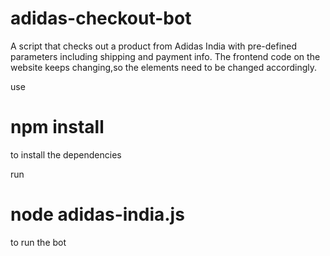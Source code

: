 # adidas-checkout-bot
A script that checks out a product from Adidas India with pre-defined parameters including shipping and payment info. 
The frontend code on the website keeps changing,so the elements need to be changed accordingly.


use 
# npm install 
to install the dependencies

run 
# node adidas-india.js
to run the bot
